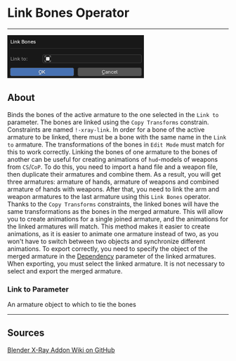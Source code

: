 # Link Bones Operator

___

![alt text](assets/images/operator-link-bones.png)

## About

Binds the bones of the active armature to the one selected in the `Link to` parameter. The bones are linked using the `Copy Transforms` constrain. Constraints are named `!-xray-link`. In order for a bone of the active armature to be linked, there must be a bone with the same name in the `Link to` armature. The transformations of the bones in `Edit Mode` must match for this to work correctly. Linking the bones of one armature to the bones of another can be useful for creating animations of `hud`-models of weapons from `CS`/`CoP`. To do this, you need to import a hand file and a weapon file, then duplicate their armatures and combine them. As a result, you will get three armatures: armature of hands, armature of weapons and combined armature of hands with weapons. After that, you need to link the arm and weapon armatures to the last armature using this `Link Bones` operator. Thanks to the `Copy Transforms` constraints, the linked bones will have the same transformations as the bones in the merged armature. This will allow you to create animations for a single joined armature, and the animations for the linked armatures will match. This method makes it easier to create animations, as it is easier to animate one armature instead of two, as you won't have to switch between two objects and synchronize different animations. To export correctly, you need to specify the object of the merged armature in the [Dependency](../addon-panels/panel-object.md) parameter of the linked armatures. When exporting, you must select the linked armature. It is not necessary to select and export the merged armature.

### Link to Parameter

An armature object to which to tie the bones

___

## Sources

[Blender X-Ray Addon Wiki on GitHub](https://github.com/PavelBlend/blender-xray/wiki/Operator-Link-Unlink-Bones#%D0%9E%D0%BF%D0%B5%D1%80%D0%B0%D1%82%D0%BE%D1%80-link-bones)
